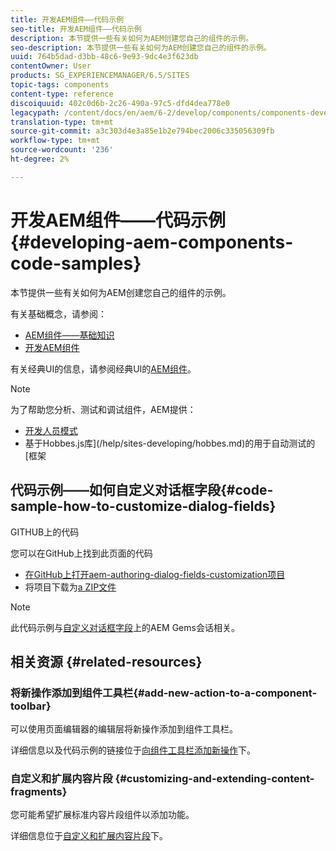 ```yaml
---
title: 开发AEM组件——代码示例
seo-title: 开发AEM组件——代码示例
description: 本节提供一些有关如何为AEM创建您自己的组件的示例。
seo-description: 本节提供一些有关如何为AEM创建您自己的组件的示例。
uuid: 764b5dad-d3bb-48c6-9e93-9dc4e3f623db
contentOwner: User
products: SG_EXPERIENCEMANAGER/6.5/SITES
topic-tags: components
content-type: reference
discoiquuid: 402c0d6b-2c26-490a-97c5-dfd4dea778e0
legacypath: /content/docs/en/aem/6-2/develop/components/components-develop
translation-type: tm+mt
source-git-commit: a3c303d4e3a85e1b2e794bec2006c335056309fb
workflow-type: tm+mt
source-wordcount: '236'
ht-degree: 2%

---
```



# 开发AEM组件——代码示例{#developing-aem-components-code-samples}

本节提供一些有关如何为AEM创建您自己的组件的示例。

有关基础概念，请参阅：

* [AEM组件——基础知识](/help/sites-developing/components-basics.md)
* [开发AEM组件](/help/sites-developing/developing-components.md)

有关经典UI的信息，请参阅经典UI的[AEM组件](/help/sites-developing/developing-components-classic.md)。

>[!NOTE]
>
>为了帮助您分析、测试和调试组件，AEM提供：
>
>* [开发人员模式](/help/sites-developing/developer-mode.md)
>* 基于Hobbes.js库](/help/sites-developing/hobbes.md)的用于自动测试的[框架

>



## 代码示例——如何自定义对话框字段{#code-sample-how-to-customize-dialog-fields}

GITHUB上的代码

您可以在GitHub上找到此页面的代码

* [在GitHub上打开aem-authoring-dialog-fields-customization项目](https://github.com/Adobe-Marketing-Cloud/aem-authoring-dialog-fields-customization)
* 将项目下载为[a ZIP文件](https://github.com/Adobe-Marketing-Cloud/aem-authoring-dialog-fields-customization/archive/master.zip)

>[!NOTE]
>
>此代码示例与[自定义对话框字段](https://docs.adobe.com/content/ddc/en/gems/customizing-dialog-fields-in-touch-ui.html)上的AEM Gems会话相关。

## 相关资源 {#related-resources}

### 将新操作添加到组件工具栏{#add-new-action-to-a-component-toolbar}

可以使用页面编辑器的编辑层将新操作添加到组件工具栏。

详细信息以及代码示例的链接位于[向组件工具栏添加新操作](/help/sites-developing/customizing-page-authoring-touch.md#add-new-action-to-a-component-toolbar)下。

### 自定义和扩展内容片段 {#customizing-and-extending-content-fragments}

您可能希望扩展标准内容片段组件以添加功能。

详细信息位于[自定义和扩展内容片段](/help/sites-developing/customizing-content-fragments.md)下。

